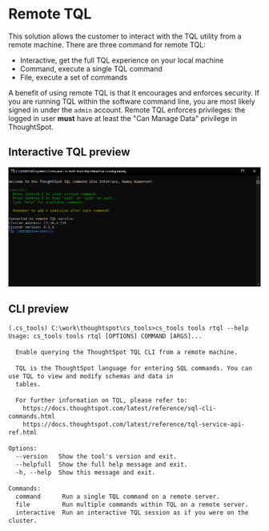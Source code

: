 # Remote TQL

This solution allows the customer to interact with the TQL utility from a remote
machine. There are three command for remote TQL:

 - Interactive, get the full TQL experience on your local machine
 - Command, execute a single TQL command
 - File, execute a set of commands

A benefit of using remote TQL is that it encourages and enforces security. If you are
running TQL within the software command line, you are most likely signed in under the
`admin` account. Remote TQL enforces privileges: the logged in user **must** have at
least the "Can Manage Data" privilege in ThoughtSpot.

## Interactive TQL preview

<img src="interactive_rtql.png" width="1000" alt="interactive-rtql">

## CLI preview

```console
(.cs_tools) C:\work\thoughtspot\cs_tools>cs_tools tools rtql --help
Usage: cs_tools tools rtql [OPTIONS] COMMAND [ARGS]...

  Enable querying the ThoughtSpot TQL CLI from a remote machine.

  TQL is the ThoughtSpot language for entering SQL commands. You can use TQL to view and modify schemas and data in
  tables.

  For further information on TQL, please refer to:
    https://docs.thoughtspot.com/latest/reference/sql-cli-commands.html
    https://docs.thoughtspot.com/latest/reference/tql-service-api-ref.html

Options:
  --version   Show the tool's version and exit.
  --helpfull  Show the full help message and exit.
  -h, --help  Show this message and exit.

Commands:
  command      Run a single TQL command on a remote server.
  file         Run multiple commands within TQL on a remote server.
  interactive  Run an interactive TQL session as if you were on the cluster.
```
